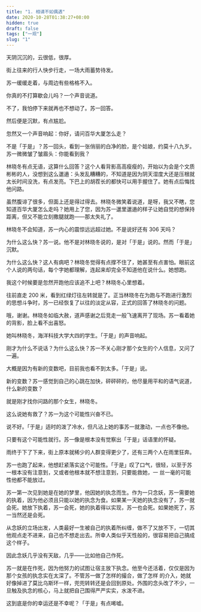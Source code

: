 ```yaml
---
title: "1. 相请不如偶遇"
date: 2020-10-28T01:38:27+08:00
hidden: true
draft: false
tags: ["一观"]
slug: "1"
---
```


天阴沉沉的，云很低，很厚。

街上往来的行人快步行走，一场大雨蓄势待发。

苏一缓缓走着，与周边有些格格不入。

你真的不打算歇会儿吗？一个声音说道。

不了，我怕停下来就再也不想动了。苏一回答。

然后便是沉默，有点尴尬。

忽然又一个声音响起：你好，请问百华大厦怎么走？

不是「于是」？苏一回头，看到一张俏丽的白净的脸，是个姑娘，约莫十八九岁。苏一微微皱了皱眉头：你能看到我？

林晓冬有点无语，这算什么回答？这个人看背影高高瘦瘦的，开始以为会是个文质彬彬的人，没想到这么邋遢：头发乱糟糟的，不知道是因为阴天湿度大还是压根就太长时间没洗，有点发亮。下巴上的胡茬长的都快可以用手握住了。她有点后悔找他问路。

虽然腹诽了很多，但面上还是得过得去。林晓冬微笑着说道，是呀，我又不瞎，您知道百华大厦怎么走吗？她用上了您，因为苏一邋里邋遢的样子让她自觉的想保持距离，但又不能立刻撒腿就跑——那太失礼了。

林晓冬不会知道，苏一内心的震惊远远超过她。不是说好还有 306 天吗？

为什么这么快？苏一说。他不是对林晓冬说的，是对「于是」说的。然而「于是」沉默。

为什么这么快？这人有病吧？林晓冬觉得有点撑不住了，她甚至有点害怕。眼前这个人说的两句话，每个字她都理解，连起来却完全不知道他在说什么。她想跑。

我这个时候要是忽然开跑他应该追不上吧？林晓冬心里想着。

往前直走 200 米，看到红绿灯往左转就是了。正当林晓冬在为跑与不跑进行激烈的思想斗争时，苏一已经恢复了以往的淡定从容，正式的回答了林晓冬的问题。

哦，谢谢。林晓冬如临大赦，道声感谢之后竞走一般飞速离开了现场。苏一看着她的背影，脸上看不出喜怒。

她叫林晓冬，海洋科技大学大四的学生。「于是」的声音响起。

刚才为什么不说话？为什么这么快？苏一不关心刚才那个女生的个人信息，又问了一遍。

大概是因为有新的变数吧，目前我也看不到太多。「于是」说。

新的变数？苏一感觉到自己的心跳在加快，砰砰砰的，他尽量用平和的语气说道，什么新的变数？

就是刚才找你问路的那个女生，林晓冬。

这么说她有救了？苏一为这个可能性兴奋不已。

说不好。「于是」适时的泼了冷水，但凡沾上她的事苏一就激动，一点也不像他。

只要有这个可能性就行。苏一像是根本没有觉察出「于是」话语里的怀疑。

雨终于下了下来，街上原本就稀少的人群变得更少了，还有三两个人在雨里狂奔。

苏一也跑了起来，他想赶紧落实这个可能性。「于是」叹了口气，很轻，以至于苏一根本没有注意到，又或者他根本就不想注意到，只要能救她，一
丝一毫的可能性他都不能放过。

苏一第一次见到她是在她的梦里，他因她的执念而生。作为一只念妖，苏一需要她的执着，因为他必须且只能以她的执念为食。如果某一天她的执念没有了，苏一就会死。她放下执着，苏一会死，她的执着得以实现，苏一也会死。如果她死了，苏一当然还是会死。

从念妖的立场出发，人类最好一生被自己的执着所纠缠，做不了又放不下，一切其他观点走不进来，自己也不想走出去。所幸人类似乎天性般的，很容易把自己搞成这个样子。

因此念妖几乎没有天敌，几乎——比如他自己作死。

苏一就是在作死，因为他努力的试图让宿主放下执念。他至今还活着，仅仅是因为那个女孩的执念实在太深了。不管苏一做了怎样的撮合，做了怎样
的介入，她就好像掉进了莫比乌斯环一样，兜兜转转还是会回到原处。外围的念头改了不少，一旦触及执念的核心，马上就把自己围得严严实实，水泼不进。

这到底是你的幸运还是不幸呢？「于是」有点唏嘘。
